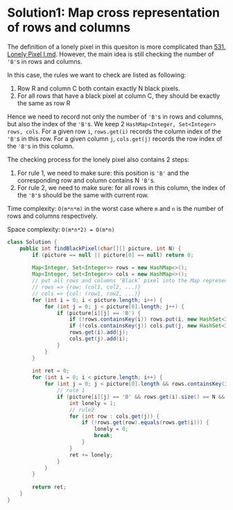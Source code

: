 # Solution1: Map cross representation of rows and columns

The definition of a lonely pixel in this quesiton is more complicated than [531. Lonely Pixel I.md](https://github.com/YaokaiYang-assaultmaster/LeetCode/blob/master/LeetcodeAlgorithmQuestions/531.%20Lonely%20Pixel%20I.md). However, the main idea is still checking the number of `'B'`s in rows and columns. 

In this case, the rules we want to check are listed as following:   
1. Row R and column C both contain exactly N black pixels.
2. For all rows that have a black pixel at column C, they should be exactly the same as row R

Hence we need to record not only the number of `'B'`s in rows and columns, but also the index of the `'B'`s. We keep 2 `HashMap<Integer, Set<Integer> rows, cols`. For a given row `i`, `rows.get(i)` records the column index of the `'B'`s in this row. For a given column `j`, `cols.get(j)` records the row index of the `'B'`s in this column.   

The checking process for the lonely pixel also contains 2 steps:   

1. For rule 1, we need to make sure: this position is `'B'` and the corresponding row and column contains N `'B'`s.  
2. For rule 2, we need to make sure: for all rows in this column, the index of the `'B'`s should be the same with current row.  

Time complexity: `O(m*n*m)` in the worst case where `m` and `n` is the number of rows and columns respectively.  

Space complexity: `O(m*n*2) = O(m*n)`  

```Java
class Solution {
    public int findBlackPixel(char[][] picture, int N) {
        if (picture == null || picture[0] == null) return 0;
        
        Map<Integer, Set<Integer>> rows = new HashMap<>();
        Map<Integer, Set<Integer>> cols = new HashMap<>();
        // put all rows and columns ‘Black’ pixel into the Map representation
        // rows => {row: (col1, col2, ...)}
        // cols => {col: (row1, row2, ...)}
        for (int i = 0; i < picture.length; i++) {
            for (int j = 0; j < picture[0].length; j++) {
                if (picture[i][j] == 'B') {
                    if (!rows.containsKey(i)) rows.put(i, new HashSet<Integer>());
                    if (!cols.containsKey(j)) cols.put(j, new HashSet<Integer>());
                    rows.get(i).add(j);
                    cols.get(j).add(i);
                }
            }
        }
        
        int ret = 0;
        for (int i = 0; i < picture.length; i++) {
            for (int j = 0; j < picture[0].length && rows.containsKey(i); j++) {
                // rule 1
                if (picture[i][j] == 'B' && rows.get(i).size() == N && cols.containsKey(j) && cols.get(j).size() == N) {
                    int lonely = 1;
                    // rule2
                    for (int row : cols.get(j)) {
                        if (!rows.get(row).equals(rows.get(i))) {
                            lonely = 0;
                            break;
                        }
                    }
                    ret += lonely;
                }
            }
        }
        
        return ret;
    }
}
```

